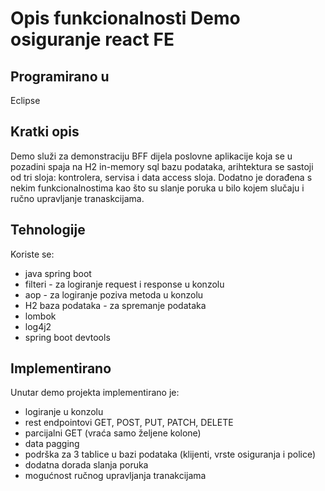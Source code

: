 # Opis funkcionalnosti Demo osiguranje react FE 

## Programirano u 

Eclipse

## Kratki opis

Demo služi za demonstraciju BFF dijela poslovne aplikacije koja se u pozadini spaja na H2 in-memory sql bazu podataka, arihtektura se sastoji od tri sloja: kontrolera, servisa i data access sloja. Dodatno je dorađena s nekim funkcionalnostima kao što su slanje poruka u bilo kojem slučaju i ručno upravljanje tranaskcijama.

## Tehnologije

Koriste se:
- java spring boot
- filteri - za logiranje request i response u konzolu
- aop - za logiranje poziva metoda u konzolu 
- H2 baza podataka - za spremanje podataka
- lombok
- log4j2
- spring boot devtools

## Implementirano

Unutar demo projekta implementirano je:
- logiranje u konzolu 
- rest endpointovi GET, POST, PUT, PATCH, DELETE
- parcijalni GET (vraća samo željene kolone)
- data pagging
- podrška za 3 tablice u bazi podataka (klijenti, vrste osiguranja i police)
- dodatna dorada slanja poruka
- mogućnost ručnog upravljanja tranakcijama

